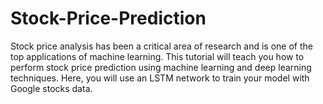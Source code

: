 # Stock-Price-Prediction


Stock price analysis has been a critical area of research and is one of the top applications of machine learning. This tutorial will teach you how to perform stock price prediction using machine learning and deep learning techniques. Here, you will use an LSTM network to train your model with Google stocks data.
